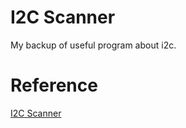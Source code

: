 # I2C Scanner
My backup of useful program about i2c.

# Reference
[I2C Scanner](https://playground.arduino.cc/Main/I2cScanner)